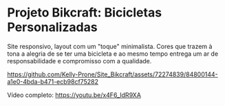 # Projeto Bikcraft: Bicicletas Personalizadas
Site responsivo, layout com um "toque" minimalista. Cores que trazem à tona a alegria de se ter uma bicicleta e ao mesmo tempo entrega um ar de responsabilidade e compromisso com a qualidade. 


https://github.com/Kelly-Prone/Site_Bikcraft/assets/72274839/84800144-a1e0-4bda-b471-ecb98cf75282


Vídeo completo: https://youtu.be/x4F6_IdR9XA
